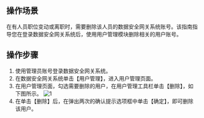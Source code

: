 ## 操作场景
在有人员职位变动或离职时，需要删除该人员的数据安全网关系统账号。该指南指导您在登录数据安全网关系统后，使用用户管理模块删除相关的用户账号。



## 操作步骤

1. 使用管理员账号登录数据安全网关系统。
2. 在数据安全网关系统单击【用户管理】，进入用户管理页面。
3. 在用户管理页面，勾选需要删除的用户，在用户管理工具栏单击【删除】，如下图所示。
![1](https://main.qcloudimg.com/raw/b6568840e1336bff315ef5e230ea05c1.png)
4. 在单击【删除】后，在弹出两次的确认提示选项框中单击【确定】，即可删除该用户。


